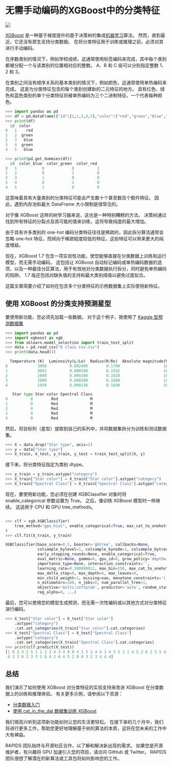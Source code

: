 # 无需手动编码的XGBoost中的分类特征

![](https://developer-blogs.nvidia.com/wp-content/uploads/2023/02/xgboost-categorical-featured.png)


[XGBoost](https://www.nvidia.com/en-us/glossary/data-science/xgboost/) 是一种基于梯度提升的基于决策树的集成[机器学习](https://www.nvidia.com/en-us/glossary/data-science/machine-learning/)算法。 然而，直到最近，它还没有原生支持分类数据。 在将分类特征用于训练或推理之前，必须对其进行手动编码。

在序数类别的情况下，例如学校成绩，这通常使用标签编码来完成，其中每个类别都被分配一个与该类别的位置相对应的整数。 A、B 和 C 级可以分别指定整数 1、2 和 3。

在类别之间没有顺序关系的基本类别的情况下，例如颜色，这通常使用单热编码来完成。 这是为分类特征包含的每个类别创建新的二元特征的地方。 具有红色、绿色和蓝色类别的单个分类特征将被单热编码为三个二进制特征，一个代表每种颜色。

```python
>>> import pandas as pd
>>> df = pd.DataFrame({"id":[1,2,3,4,5],"color":["red","green","blue","green","blue"]})
>>> print(df)
  id  color
0   1    red
1   2  green
2   3   blue
3   4  green
4   5   blue

>>> print(pd.get_dummies(df))
  id  color_blue  color_green  color_red
0   1           0            0          1
1   2           0            1          0
2   3           1            0          0
3   4           0            1          0
4   5           1            0          0

```

这意味着具有大量类别的分类特征可能会产生数十个甚至数百个额外特征。 因此，遇到内存池和最大 DataFrame 大小限制是很常见的。

对于像 XGBoost 这样的树学习器来说，这也是一种特别糟糕的方法。 决策树通过找到所有特征的分裂点及其可能的值来训练，这将导致纯度的最大增加。

由于具有许多类别的 one-hot 编码分类特征往往是稀疏的，因此拆分算法通常会忽略 one-hot 特征，而倾向于稀疏程度较低的特征，这些特征可以带来更大的纯度增益。

现在，XGBoost 1.7 包含一项实验性功能，使您能够直接在分类数据上训练和运行模型，而无需手动编码。 这包括让 XGBoost 自动标记编码或单热编码数据的选项，以及一种最佳分区算法，用于有效地对分类数据执行拆分，同时避免单热编码的陷阱。 1.7 版还包括对缺失值的支持和最大类别阈值以避免过度拟合。

这篇文章简要介绍了如何在包含多个分类特征的示例数据集上实际使用新特征。

## 使用 XGBoost 的分类支持预测星型
要使用新功能，您必须先加载一些数据。 对于这个例子，我使用了 [Kaggle 型预测数据集](https://www.kaggle.com/datasets/deepu1109/star-dataset)

```python
>>> import pandas as pd
>>> import xgboost as xgb
>>> from sklearn.model_selection import train_test_split
>>> data = pd.read_csv("6 class csv.csv")
>>> print(data.head())
```
```python
  Temperature (K)  Luminosity(L/Lo)  Radius(R/Ro)  Absolute magnitude(Mv)  \
0             3068          0.002400        0.1700                   16.12  
1             3042          0.000500        0.1542                   16.60  
2             2600          0.000300        0.1020                   18.70  
3             2800          0.000200        0.1600                   16.65  
4             1939          0.000138        0.1030                   20.06  

   Star type Star color Spectral Class 
0          0        Red              M 
1          0        Red              M 
2          0        Red              M 
3          0        Red              M 
4          0        Red              M

```
然后，将目标列（星型）提取到自己的系列中，并将数据集拆分为训练和测试数据集。

```python
>>> X = data.drop("Star type", axis=1)
>>> y = data["Star type"]
>>> X_train, X_test, y_train, y_test = train_test_split(X, y)
```
接下来，将分类特征指定为类别 dtype。

```python
>>> y_train = y_train.astype("category")
>>> X_train["Star color"] = X_train["Star color"].astype("category")
>>> X_train["Spectral Class"] = X_train["Spectral Class"].astype("category")
```
现在，要使用新功能，您必须在创建 XGBClassifier 对象时将 enable_categorical 参数设置为 True。 之后，像训练 XGBoost 模型时一样继续。 这适用于 CPU 和 GPU tree_methods。

```python

>>> clf = xgb.XGBClassifier(
    tree_method="gpu_hist", enable_categorical=True, max_cat_to_onehot=1
)
>>> clf.fit(X_train, y_train)

XGBClassifier(base_score=0.5, booster='gbtree', callbacks=None,
              colsample_bylevel=1, colsample_bynode=1, colsample_bytree=1,
              early_stopping_rounds=None, enable_categorical=True,
              eval_metric=None, gamma=0, gpu_id=0, grow_policy='depthwise',
              importance_type=None, interaction_constraints='',
              learning_rate=0.300000012, max_bin=256, max_cat_to_onehot=4,
              max_delta_step=0, max_depth=6, max_leaves=0,
              min_child_weight=1, missing=nan, monotone_constraints='()',
              n_estimators=100, n_jobs=0, num_parallel_tree=1, 
              objective='multi:softprob', predictor='auto', random_state=0, 
              reg_alpha=0, ...)
```
最后，您可以使用您的模型生成预测，而无需一次性编码或以其他方式对分类特征进行编码。

```python
>>> X_test["Star color"] = X_test["Star color"]
    .astype("category")
    .cat.set_categories(X_train["Star color"].cat.categories)
>>> X_test["Spectral Class"] = X_test["Spectral Class"]
    .astype("category")
    .cat.set_categories(X_train["Spectral Class"].cat.categories)
>>> print(clf.predict(X_test))
[1 0 3 3 2 5 1 1 2 1 4 3 4 0 0 4 1 5 2 4 4 1 4 5 5 3 1 4 5 2 0 2 5 5 4 2 5
 0 3 3 0 2 3 3 1 0 4 2 0 4 5 2 0 0 3 2 3 4 4 4]
```
## 总结
我们演示了如何使用 XGBoost 对分类特征的实验支持来改进 XGBoost 在分类数据上的训练和推理体验。 有关更多示例，请参阅以下资源：

* [分类数据入门](https://xgboost.readthedocs.io/en/stable/python/examples/categorical.html#sphx-glr-python-examples-categorical-py)
* [使用 cat_in_the_dat 数据集训练 XGBoost](https://xgboost.readthedocs.io/en/stable/python/examples/cat_in_the_dat.html#sphx-glr-python-examples-cat-in-the-dat-py)


我们很高兴听到这项新功能如何让您的生活更轻松。 在接下来的几个月中，我们将进行更多工作，帮助您更好地理解基于树的算法的本质，这将在您未来的工作中大有裨益。

RAPIDS 团队始终与开源社区合作，以了解和解决新出现的需求。 如果您是开源维护者，有兴趣将 GPU 加速引入您的项目，请访问 GitHub 或 Twitter。 RAPIDS 团队很想了解潜在的新算法或工具包将如何影响您的工作。




































